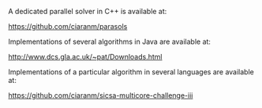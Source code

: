 A dedicated parallel solver in C++ is available at:

https://github.com/ciaranm/parasols

Implementations of several algorithms in Java are available at:

http://www.dcs.gla.ac.uk/~pat/Downloads.html

Implementations of a particular algorithm in several languages are available
at:

https://github.com/ciaranm/sicsa-multicore-challenge-iii

